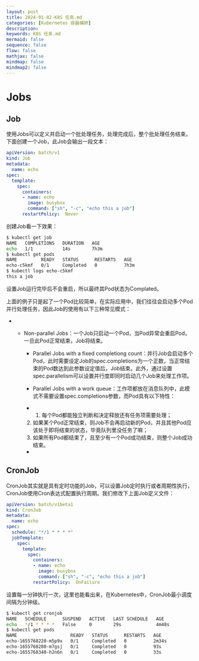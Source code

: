```yaml
---
layout: post
title: 2024-01-02-K8S 任务.md
categories: [Kubernetes 容器编排]
description: 
keywords: K8S 任务.md
mermaid: false
sequence: false
flow: false
mathjax: false
mindmap: false
mindmap2: false
---
```

# Jobs

## Job

使用Jobs可以定义并启动一个批处理任务，处理完成后，整个批处理任务结束。下面创建一个Job，此Job会输出一段文本：

```yml
apiVersion: batch/v1
kind: Job
metadata:
  name: echo
spec:
  template:
    spec:
      containers:
      - name: echo
        image: busybox
        command: ["sh", "-c", "echo this a job"]
      restartPolicy:  Never
```



创建Job看一下效果：

```sh
$ kubectl get job
NAME   COMPLETIONS   DURATION   AGE
echo   1/1           14s        7h3m
$ kubectl get pods
NAME         READY   STATUS      RESTARTS   AGE
echo-c5kmf   0/1     Completed   0          7h3m
$ kubectl logs echo-c5kmf
this a job
```



设置Job运行完毕后不会重启，所以最终其Pod状态为Complated。

上面的例子只是起了一个Pod比较简单，在实际应用中，我们往往会启动多个Pod并行处理任务，因此Job的使用有以下三种常见模式：

- - Non-parallel Jobs：一个Job只启动一个Pod，当Pod异常会重启Pod，一旦此Pod正常结束，Job将结束。

    - Parallel Jobs with a fixed completiong count：并行Job会启动多个Pod，此时需要设定Job的spec.completions为一个正数，当正常结束的Pod数达到此参数设定值后，Job结束。此外，通过设置spec.parallelism可以设置并行度即同时启动几个Job来处理工作项。

    - Parallel Jobs with a work queue：工作项都放在消息队列中，此模式不需要设置spec.completions参数，而Pod具有以下特性：

    - 1. 每个Pod都能独立判断和决定释放还有任务项需要处理；
    2. 如果某个Pod正常结束，则Job不会再启动新的Pod，并且其他Pod应该处于即将结束的状态，毕竟队列里没任务了嘛；
    3. 如果所有Pod都结束了，且至少有一个Pod成功结束，则整个Job成功结束。

    -

## CronJob

CronJob其实就是具有定时功能的Job，可以设置Job定时执行或者周期性执行，CronJob使用Cron表达式配置执行周期。我们修改下上面Job定义文件：

```yml
apiVersion: batch/v1beta1
kind: CronJob
metadata:
  name: echo
spec:
  schedule: "*/1 * * * *"
  jobTemplate:
    spec:
      template:
        spec:
          containers:
          - name: echo
            image: busybox
            command: ["sh", "-c", "echo this a job"]
          restartPolicy:  OnFailure
```



设置每一分钟执行一次，这里也能看出来，在Kubernetes中，CronJob最小调度间隔为分钟级。

```sh
$ kubectl get cronjob
NAME   SCHEDULE      SUSPEND   ACTIVE   LAST SCHEDULE   AGE
echo   */1 * * * *   False     0        29s             4m48s
$ kubectl get pods
NAME                    READY   STATUS      RESTARTS   AGE
echo-1655768220-m5p9x   0/1     Completed   0          2m34s
echo-1655768280-m7gsj   0/1     Completed   0          93s
echo-1655768340-h2n6n   0/1     Completed   0          33s
```